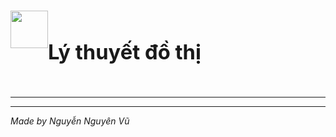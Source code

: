 # <div style="display: flex;flex-wrap: wrap;"><img src="icon/output-onlinepngtools.ico" width ="60" heigh="60 "><h3 style="">Lý thuyết đồ thị</h3></div>
<hr>

<hr>

*Made by Nguyễn Nguyên Vũ*
